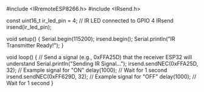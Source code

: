 #include <IRremoteESP8266.h>
#include <IRsend.h>


const uint16_t ir_led_pin = 4;  // IR LED connected to GPIO 4
IRsend irsend(ir_led_pin);


void setup() {
  Serial.begin(115200);
  irsend.begin();
  Serial.println("IR Transmitter Ready!");
}


void loop() {
  // Send a signal (e.g., 0xFFA25D) that the receiver ESP32 will understand
  Serial.println("Sending IR Signal...");
  irsend.sendNEC(0xFFA25D, 32);  // Example signal for "ON"
  delay(1000);  // Wait for 1 second
  irsend.sendNEC(0xFF629D, 32);  // Example signal for "OFF"
  delay(1000);  // Wait for 1 second
}
